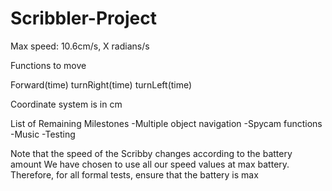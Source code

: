 Scribbler-Project
=================

Max speed: 10.6cm/s, X radians/s

Functions to move

Forward(time)
turnRight(time)
turnLeft(time)

Coordinate system is in cm

List of Remaining Milestones
-Multiple object navigation
-Spycam functions
-Music
-Testing

Note that the speed of the Scribby changes according to the battery amount
We have chosen to use all our speed values at max battery. Therefore, for all formal tests, ensure that the battery
is max
